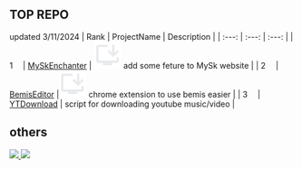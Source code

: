 ## TOP REPO
updated 3/11/2024
| Rank | ProjectName | Description |
| :---: | :---: | :---: |
| 1 <img height="10" width="10" src="https://anitrendz.net/regular/main/images/icons/right-arrow.png" ></img> | [MySkEnchanter](https://github.com/keegang6705/MySkEnchanter) | <a href="https://chromewebstore.google.com/detail/myskenchanter/cblocekkcfgogiepbopohmbbejninodm?authuser=0&hl=th"><img src="https://raw.githubusercontent.com/keegang6705/keegang6705/main/icon_install_desktop_24_dark.svg"></img></a> add some feture to MySk website |
| 2 <img height="10" width="10" src="https://anitrendz.net/regular/main/images/icons/right-arrow.png" l></img> | [BemisEditor](https://github.com/keegang6705/BemisEditor) |<a href="https://keegang.000.pe/menu/tools/BemisEditor/"><img src="https://raw.githubusercontent.com/keegang6705/keegang6705/main/icon_install_desktop_24_dark.svg"></img></a> chrome extension to use bemis easier |
| 3 <img height="10" width="10" src="https://anitrendz.net/regular/main/images/icons/up-arrow.png"></img> | [YTDownload](https://github.com/keegang6705/YTDownload) | script for downloading youtube music/video |

## others
<a href="https://github.com/keegang6705#gh-dark-mode-only">
  <img src="https://github-readme-stats.vercel.app/api/top-langs/?username=keegang6705&layout=compact&theme=dark&size_weight=0.1&count_weight=1&hide=html,css,tex&langs_count=8"></img>
</a>
<a href="https://github.com/keegang6705#gh-light-mode-only">
  <img src="https://github-readme-stats.vercel.app/api/top-langs/?username=keegang6705&layout=compact&size_weight=0.1&count_weight=1&hide=html,css,tex&langs_count=8"></img>
</a>


